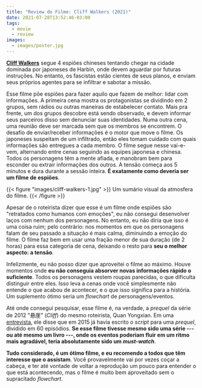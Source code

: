 ```yaml
---
title: "Review do Filme: Cliff Walkers (2021)"
date: 2021-07-28T13:52:46-03:00
tags:
  - movie
  - review
images:
  - images/poster.jpg
---
```


**[Cliff Walkers](https://www.themoviedb.org/movie/639557-impasse)** segue 4 espiões chineses tentando chegar na cidade dominada por japoneses de Harbin, onde devem aguardar por futuras instruções. No entanto, os fascistas estão cientes de seus planos, e enviam seus próprios agentes para se infiltrar e sabotar a missão.

Esse filme põe espiões para fazer aquilo que fazem de melhor: lidar com informações. A primeira cena mostra os protagonistas se dividindo em 2 grupos, sem rádios ou outras maneiras de estabelecer contato. Mais pra frente, um dos grupos descobre está sendo observado, e devem informar seus parceiros disso sem denunciar suas identidades. Numa outra cena, uma reunião deve ser marcada sem que os membros se encontrem. O desafio de enviar/receber informações é o motor que move o filme. Os japoneses suspeitam de um infiltrado, então eles tomam cuidado com quais informações são entregues a cada membro. O filme segue nesse vai-e-vem, alternando entre cenas seguindo as equipes japonesa e chinesa. Todos os personagens têm a mente afiada, e manobram bem para esconder ou extrair informações dos outros. A tensão começa aos 5 minutos e dura durante a sessão inteira. **É exatamente como deveria ser um filme de espiões**.

{{< figure "images/cliff-walkers-1.jpg" >}}
  Um sumário visual da atmosfera do filme.
{{< /figure >}}

Apesar de o roteirista dizer que esse é um filme onde espiões são "retratados como humanos com emoções", eu não consegui desenvolver laços com nenhum dos personagens. No entanto, eu não diria que isso é uma coisa ruim; pelo contrário: nos momentos em que os personagens falam de seu passado a situação é mais calma, diminuindo a emoção do filme. O filme faz bem em usar uma fração menor de sua duração (de 2 horas) para essa categoria de cena, deixando o resto para **seu o melhor aspecto: a tensão**.

Infelizmente, eu não posso dizer que aproveitei o filme ao máximo. Houve momentos onde **eu não conseguia absorver novas informações rápido o suficiente**. Todos os personagens vestem roupas parecidas, o que dificulta distinguir entre eles. Isso leva a cenas onde você simplesmente não entende o que acabou de acontecer, e o que isso significa para a história. Um suplemento ótimo seria um *flowchart* de personagens/eventos.

Até onde consegui pesquisar, esse filme é, na verdade, a *prequel* da série de 2012 "悬崖" (*Cliff*) do mesmo roteirista, Quan Yongxian. Em uma [entrevista](https://inf.news/entertainment/bd5332246260958e06dc8ead644ec3da.html), ele disse que em 2015 já havia escrito o *script* para uma *prequel*, dividido em 60 episódios. **Se esse filme tivesse mesmo sido uma série --- ou até mesmo um livro ---, onde os eventos poderiam fluir em um ritmo mais agradável, teria absolutamente sido um *must-watch***.

**Tudo considerado, é um ótimo filme, e eu recomendo a todos que têm interesse que o assistam**. Você provavelmente vai por vezes coçar a cabeça, e ter até vontade de voltar a reprodução um pouco para entender o que está acontecendo, mas o filme é muito bem aproveitado sem o supracitado *flowchart*.